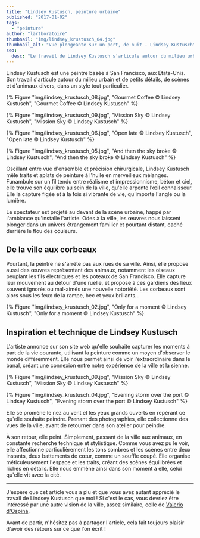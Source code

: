 ```yaml
---
title: "Lindsey Kustusch, peinture urbaine"
published: "2017-01-02"
tags: 
  - "peinture"
author: "lartboratoire"
thumbnail: "img/lindsey_krustusch_04.jpg"
thumbnail_alt: "Vue plongeante sur un port, de nuit - Lindsey Kustusch"
seo:
  desc: "Le travail de Lindsey Kustusch s'articule autour du milieu urbain et de petits détails, de scènes et d'animaux divers, dans un style tout particulier"
---
```


Lindsey Kustusch est une peintre basée à San Francisco, aux États-Unis. Son travail s'articule autour du milieu urbain et de petits détails, de scènes et d'animaux divers, dans un style tout particulier.

{% Figure "img/lindsey_krustusch_08.jpg", "Gourmet Coffee © Lindsey Kustusch", "Gourmet Coffee © Lindsey Kustusch" %}

{% Figure "img/lindsey_krustusch_09.jpg", "Mission Sky © Lindsey Kustusch", "Mission Sky © Lindsey Kustusch" %}

{% Figure "img/lindsey_krustusch_06.jpg", "Open late © Lindsey Kustusch", "Open late © Lindsey Kustusch" %}

{% Figure "img/lindsey_krustusch_05.jpg", "And then the sky broke © Lindsey Kustusch", "And then the sky broke © Lindsey Kustusch" %}

Oscillant entre vue d'ensemble et précision chirurgicale, Lindsey Kustusch mêle traits et aplats de peinture à l'huile en merveilleux mélanges. Funambule sur un fil tendu entre réalisme et impressionnisme, béton et ciel, elle trouve son équilibre au sein de la ville, qu'elle arpente l’œil connaisseur. Elle la capture figée et à la fois si vibrante de vie, qu'importe l'angle ou la lumière.

Le spectateur est projeté au devant de la scène urbaine, happé par l'ambiance qu'installe l'artiste. Odes à la ville, les œuvres nous laissent plonger dans un univers étrangement familier et pourtant distant, caché derrière le flou des couleurs.

## De la ville aux corbeaux

Pourtant, la peintre ne s'arrête pas aux rues de sa ville. Ainsi, elle propose aussi des œuvres représentant des animaux, notamment les oiseaux peuplant les fils électriques et les poteaux de San Francisco. Elle capture leur mouvement au détour d'une ruelle, et propose à ces gardiens des lieux souvent ignorés ou mal-aimés une nouvelle notoriété. Les corbeaux sont alors sous les feux de la rampe, bec et yeux brillants...

{% Figure "img/lindsey_krustusch_02.jpg", "Only for a moment © Lindsey Kustusch", "Only for a moment © Lindsey Kustusch" %}

## Inspiration et technique de Lindsey Kustusch

L'artiste annonce sur son site web qu'elle souhaite capturer les moments à part de la vie courante, utilisant la peinture comme un moyen d'observer le monde différemment. Elle nous permet ainsi de voir l'extraordinaire dans le banal, créant une connexion entre notre expérience de la ville et la sienne.

{% Figure "img/lindsey_krustusch_09.jpg", "Mission Sky © Lindsey Kustusch", "Mission Sky © Lindsey Kustusch" %}

{% Figure "img/lindsey_krustusch_04.jpg", "Evening storm over the port © Lindsey Kustusch", "Evening storm over the port © Lindsey Kustusch" %}

Elle se promène le nez au vent et les yeux grands ouverts en repérant ce qu'elle souhaite peindre. Prenant des photographies, elle collectionne des vues de la ville, avant de retourner dans son atelier pour peindre.

À son retour, elle peint. Simplement, passant de la ville aux animaux, en constante recherche technique et stylistique. Comme vous avez pu le voir, elle affectionne particulièrement les tons sombres et les scènes entre deux instants, deux battements de cœur, comme un souffle coupé. Elle organise méticuleusement l'espace et les traits, créant des scènes équilibrées et riches en détails. Elle nous emmène ainsi dans son moment à elle, celui qu'elle vit avec la cité.

* * *

J'espère que cet article vous a plu et que vous avez autant apprécié le travail de Lindsey Kustusch que moi ! Si c'est le cas, vous devriez être intéressé par une autre vision de la ville, assez similaire, celle de [Valerio d'Ospina](/valerio-dospina-vitesse-ville/).

Avant de partir, n'hésitez pas à partager l'article, cela fait toujours plaisir d'avoir des retours sur ce que l'on écrit !
